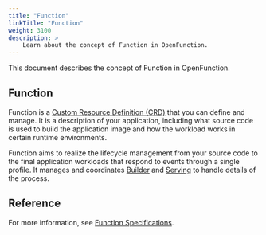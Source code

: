 ```yaml
---
title: "Function"
linkTitle: "Function"
weight: 3100
description: >	
    Learn about the concept of Function in OpenFunction.
---
```


This document describes the concept of Function in OpenFunction.

## Function

Function is a [Custom Resource Definition (CRD)](https://kubernetes.io/docs/tasks/extend-kubernetes/custom-resources/custom-resource-definitions/) that you can define and manage. It is a description of your application, including what source code is used to build the application image and how the workload works in certain runtime environments.

Function aims to realize the lifecycle management from your source code to the final application workloads that respond to events through a single profile. It manages and coordinates [Builder](../builder/) and [Serving](../serving/) to handle details of the process.

## Reference

For more information, see [Function Specifications](../../reference/component-reference/function-spec).
